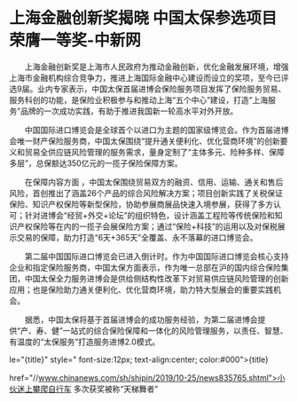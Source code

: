 # 上海金融创新奖揭晓 中国太保参选项目荣膺一等奖-中新网

　　上海金融创新奖是上海市人民政府为推动金融创新，优化金融发展环境，增强上海市金融机构综合竞争力，推进上海国际金融中心建设而设立的奖项，至今已评选9届。业内专家表示，中国太保首届进博会保险服务项目发挥了保险服务贸易、服务科创的功能，是保险业积极参与和推动上海“五个中心”建设，打造“上海服务”品牌的一次成功实践，有助于推进我国新一轮高水平对外开放。

　　中国国际进口博览会是全球首个以进口为主题的国家级博览会。作为首届进博会唯一财产保险服务商，中国太保围绕“提升通关便利化、优化营商环境”的创新要义和贸易全供应链风险管理的服务需求，量身定制了“主体多元、险种多样、保障多层”，总保额达350亿元的一揽子保险保障方案。

　　在保障内容方面 ，中国太保围绕贸易双方的融资、信用、运输、通关和售后风险，首创推出了涵盖26个产品的综合风险解决方案；项目创新实践了关税保证保险、知识产权保险等新型保险，协助参展商展品快速入境参展，获得了多方认可；针对进博会“经贸+外交+论坛”的组织特色，设计涵盖工程险等传统保险和知识产权保险等在内的一揽子会展保险方案；通过“保险+科技”的运用以及对保税展示交易的保障，助力打造“6天+365天”全覆盖、永不落幕的进口博览会。

　　第二届中国国际进口博览会已进入倒计时。作为中国国际进口博览会核心支持企业和指定保险服务商，中国太保方面表示，作为唯一总部在沪的国内综合保险集团，中国太保全力服务进博会是供给侧结构性改革下对贸易供应链风险管理的创新应用；也是保险助力通关便利化、优化营商环境，助力特大型展会的重要实践机会。

　　据悉，中国太保将基于首届进博会的成功服务经验，为第二届进博会提供“产、寿、健”一站式的综合保险保障和一体化的风险管理服务，以责任、智慧、有温度的“太保服务”打造服务进博2.0模式。

le="{title}" style=" font-size:12px; text-align:center; color:#000">{title}

href="//www.chinanews.com/sh/shipin/2019/10-25/news835765.shtml">小伙迷上攀爬自行车 多次获奖被称“天梯舞者”
